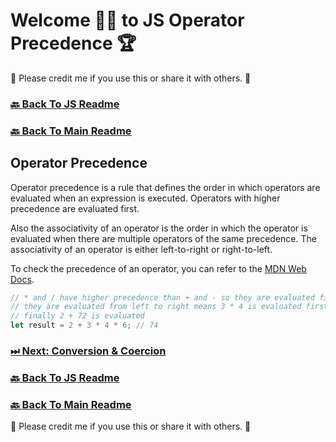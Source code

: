 # Welcome 🙋‍♂️ to JS Operator Precedence 🏆

🙏 Please credit me if you use this or share it with others. 🙏

### [🔙 Back To JS Readme](./js.md)

### [🔙 Back To Main Readme](../../../README.md)

## Operator Precedence

Operator precedence is a rule that defines the order in which operators are evaluated when an expression is executed. Operators with higher precedence are evaluated first.

Also the associativity of an operator is the order in which the operator is evaluated when there are multiple operators of the same precedence. The associativity of an operator is either left-to-right or right-to-left.

To check the precedence of an operator, you can refer to the [MDN Web Docs](https://developer.mozilla.org/en-US/docs/Web/JavaScript/Reference/Operators/Operator_precedence#table).

```javascript
// * and / have higher precedence than + and - so they are evaluated first
// they are evaluated from left to right means 3 * 4 is evaluated first then 12 * 6 is evaluated
// finally 2 + 72 is evaluated
let result = 2 + 3 * 4 * 6; // 74
```

### [ ⏭ Next: Conversion & Coercion](./06_convertion_coercion.md)

### [🔙 Back To JS Readme](./js.md)

### [🔙 Back To Main Readme](../../../README.md)

🙏 Please credit me if you use this or share it with others. 🙏
